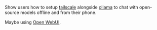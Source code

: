 Show users how to setup [tailscale](https://tailscale.com) alongside [ollama](https://ollama.com) to chat with open-source models offline and from their phone.

Maybe using [Open WebUI](https://github.com/open-webui/open-webui).